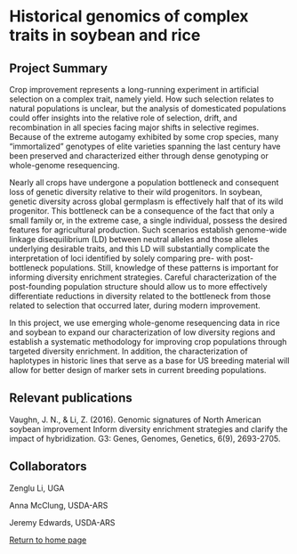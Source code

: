 # Historical genomics of complex traits in soybean and rice

## Project Summary

Crop improvement represents a long-running experiment in artificial selection on a complex trait, namely yield. How such selection relates to natural populations is unclear, but the analysis of domesticated populations could offer insights into the relative role of selection, drift, and recombination in all species facing major shifts in selective regimes. Because of the extreme autogamy exhibited by some crop species, many “immortalized” genotypes of elite varieties spanning the last century have been preserved and characterized either through dense genotyping or whole-genome resequencing.

Nearly all crops have undergone a population bottleneck and consequent loss of genetic diversity relative to their wild progenitors.  In soybean, genetic diversity across global germplasm is effectively half that of its wild progenitor.  This bottleneck can be a consequence of the fact that only a small family or, in the extreme case, a single individual, possess the desired features for agricultural production. Such scenarios establish genome-wide linkage disequilibrium (LD) between neutral alleles and those alleles underlying desirable traits, and this LD will substantially complicate the interpretation of loci identified by solely comparing pre- with post-bottleneck populations. Still, knowledge of these patterns is important for informing diversity enrichment strategies. Careful characterization of the post-founding population structure should allow us to more effectively differentiate reductions in diversity related to the bottleneck from those related to selection that occurred later, during modern improvement.

In this project, we use emerging whole-genome resequencing data in rice and soybean to expand our characterization of low diversity regions and establish a systematic methodology for improving crop populations through targeted diversity enrichment.  In addition, the characterization of haplotypes in historic lines that serve as a base for US breeding material will allow for better design of marker sets in current breeding populations.
	
## Relevant publications

Vaughn, J. N., & Li, Z. (2016). Genomic signatures of North American soybean improvement Inform diversity enrichment strategies and clarify the impact of hybridization. G3: Genes, Genomes, Genetics, 6(9), 2693-2705.

## Collaborators


Zenglu Li, UGA

Anna McClung, USDA-ARS

Jeremy Edwards, USDA-ARS

[Return to home page](http://genemachine.net)

